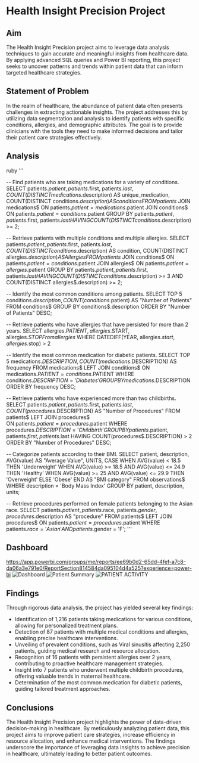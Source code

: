 # Health Insight Precision Project

## Aim
The Health Insight Precision project aims to leverage data analysis techniques to gain accurate and meaningful insights from healthcare data. 
By applying advanced SQL queries and Power BI reporting, this project seeks to uncover patterns and trends within patient data that can inform targeted healthcare strategies.

## Statement of Problem
In the realm of healthcare, the abundance of patient data often presents challenges in extracting actionable insights. 
The project addresses this by utilizing data segmentation and analysis to identify patients with specific conditions, allergies, and demographic attributes. 
The goal is to provide clinicians with the tools they need to make informed decisions and tailor their patient care strategies effectively.

## Analysis
ruby '''



-- Find patients who are taking medications for a variety of conditions.
SELECT patients$.patient, patients$.first, patients$.last, 
COUNT(DISTINCT medications$.description) AS unique_medication,
COUNT(DISTINCT conditions$.description) AS conditions
FROM patients$
JOIN medications$ 
ON patients$.patient = medications$.patient
JOIN conditions$ 
ON patients$.patient = conditions$.patient
GROUP BY patients$.patient, patients$.first, patients$.last
HAVING COUNT(DISTINCT conditions$.description) >= 2;

-- Retrieve patients with multiple conditions and multiple allergies.
SELECT patients$.patient, patients$.first, patients$.last, COUNT(DISTINCT conditions$.description) AS condition, COUNT(DISTINCT allergies$.description) AS Allergies
FROM patients$
JOIN conditions$ 
ON patients$.patient = conditions$.patient
JOIN allergies$ 
ON patients$.patient = allergies$.patient
GROUP BY patients$.patient, patients$.first, patients$.last
HAVING COUNT(DISTINCT conditions$.description) >= 3 AND COUNT(DISTINCT allergies$.description) >= 2;

-- Identify the most common conditions among patients.
SELECT TOP 5 conditions$.description, COUNT(conditions$.patient) AS "Number of Patients"
FROM conditions$
GROUP BY conditions$.description
ORDER BY "Number of Patients" DESC;

-- Retrieve patients who have allergies that have persisted for more than 2 years.
SELECT allergies$.PATIENT,allergies$.START, allergies$.STOP
From allergies$
WHERE DATEDIFF(YEAR, allergies$.start, allergies$.stop) > 2

-- Identify the most common medication for diabetic patients.
SELECT TOP 5 medications$.DESCRIPTION, COUNT(medications$.DESCRIPTION) AS frequency 
FROM medications$
LEFT JOIN conditions$ 
ON medications$.PATIENT = conditions$.PATIENT
WHERE conditions$.DESCRIPTION = 'Diabetes'
GROUP BY medications$.DESCRIPTION 
ORDER BY frequency DESC;

-- Retrieve patients who have experienced more than two childbirths.
SELECT patients$.patient, patients$.first, patients$.last, COUNT(procedures$.DESCRIPTION) AS "Number of Procedures"
FROM patients$
LEFT JOIN procedures$  
ON patients$.patient = procedures$.patient
WHERE procedures$.DESCRIPTION = 'Childbirth'
GROUP BY patients$.patient, patients$.first, patients$.last
HAVING COUNT(procedures$.DESCRIPTION) > 2
ORDER BY "Number of Procedures" DESC;

-- Categorize patients according to their BMI. 
SELECT patient, description, AVG(value) AS "Average Value", UNITS,
       CASE
           WHEN AVG(value) < 18.5 THEN 'Underweight'
           WHEN AVG(value) >= 18.5 AND AVG(value) <= 24.9 THEN 'Healthy'
           WHEN AVG(value) >= 25 AND AVG(value) <= 29.9 THEN 'Overweight'
           ELSE 'Obese'
       END AS "BMI category"
FROM observations$
WHERE description = 'Body Mass Index'
GROUP BY patient, description,  units;



-- Retrieve procedures performed on female patients belonging to the Asian race.
SELECT patients$.patient, patients$.race, patients$.gender, procedures$.description AS "procedure"
FROM patients$
LEFT JOIN procedures$ 
ON patients$.patient = procedures$.patient
WHERE patients$.race = 'Asian' AND patients$.gender = 'F';
'''
## Dashboard
https://app.powerbi.com/groups/me/reports/ee69b0d2-65dd-4fef-a7c8-da06a3e791e0/ReportSection814584da095104d4a525?experience=power-bi
![Dashboard](https://github.com/Gracekadiri/Health-Insight/assets/106782819/730abefc-e4e8-4d57-829a-8f481721847c)
![Patient Summary](https://github.com/Gracekadiri/Health-Insight/assets/106782819/740e7caf-d073-4458-927d-dc55fd6d6a6a)
![PATIENT ACTIVITY](https://github.com/Gracekadiri/Health-Insight/assets/106782819/ff9f6408-6266-4b1c-ae9c-424f506547d1)


## Findings
Through rigorous data analysis, the project has yielded several key findings:
- Identification of 1,216 patients taking medications for various conditions, allowing for personalized treatment plans.
- Detection of 87 patients with multiple medical conditions and allergies, enabling precise healthcare interventions.
- Unveiling of prevalent conditions, such as Viral sinusitis affecting 2,250 patients, guiding medical research and resource allocation.
- Recognition of 16 patients with persistent allergies over 2 years, contributing to proactive healthcare management strategies.
- Insight into 7 patients who underwent multiple childbirth procedures, offering valuable trends in maternal healthcare.
- Determination of the most common medication for diabetic patients, guiding tailored treatment approaches.


## Conclusions
The Health Insight Precision project highlights the power of data-driven decision-making in healthcare. By meticulously analyzing patient data, this project aims to improve patient care strategies, increase efficiency in resource allocation, and enhance medical interventions. The findings underscore the importance of leveraging data insights to achieve precision in healthcare, ultimately leading to better patient outcomes.
